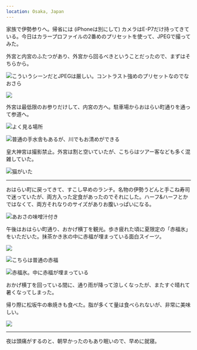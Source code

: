 ```yaml
---
location: Osaka, Japan
---
```


家族で伊勢参りへ。帰省には (iPhoneは別にして) カメラはE-P7だけ持ってきている。今日はカラープロファイルの2番めのプリセットを使って、JPEGで撮ってみた。

外宮と内宮のふたつがあり、外宮から回るべきということだったので、まずはそちらから。

![こういうシーンだとJPEGは厳しい。コントラスト強めのプリセットなのでなおさら](https://photos.apkas.net/medium/202408/20240824-091253.webp)

![](https://photos.apkas.net/medium/202408/20240824-091725.webp)

外宮は最低限のお参りだけして、内宮の方へ。駐車場からおはらい町通りを通って参道へ。

![よく見る場所](https://photos.apkas.net/medium/202408/20240824-101205.webp)

![普通の手水舎もあるが、川でもお清めができる](https://photos.apkas.net/medium/202408/20240824-102110.webp)

皇大神宮は撮影禁止。外宮は割と空いていたが、こちらはツアー客なども多く混雑していた。

![猫がいた](https://photos.apkas.net/medium/202408/20240824-104745.webp)

---

おはらい町に戻ってきて、すこし早めのランチ。名物の伊勢うどんと手こね寿司で迷っていたが、両方入った定食があったのでそれにした。ハーフ&ハーフとかではなくて、両方それなりのサイズがありお腹いっぱいになる。

![あおさの味噌汁付き](https://photos.apkas.net/medium/202408/20240824-110121.webp)

午後はおはらい町通り、おかげ横丁を観光。歩き疲れた頃に夏限定の「赤福氷」をいただいた。抹茶かき氷の中に赤福が埋まっている面白スイーツ。

![](https://photos.apkas.net/medium/202408/20240824-120212.webp)

![こちらは普通の赤福](https://photos.apkas.net/medium/202408/20240824-120849.webp)

![赤福氷。中に赤福が埋まっている](https://photos.apkas.net/medium/202408/20240824-120856.webp)

おかげ横丁を回っている間に、通り雨が降って涼しくなったが、またすぐ晴れて暑くなってしまった。

帰り際に松坂牛の串焼きも食べた。脂が多くて量は食べられないが、非常に美味しい。

![](https://photos.apkas.net/medium/202408/20240824-132927.webp)

---

夜は頭痛がするのと、朝早かったのもあり眠いので、早めに就寝。
